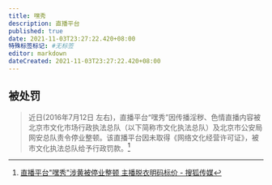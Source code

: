 ```yaml
---
title: 嘿秀
description: 直播平台
published: true
date: 2021-11-03T23:27:22.420+08:00
特殊标签标记: #无标签
editor: markdown
dateCreated: 2021-11-03T23:27:22.420+08:00
---
```


## 被处罚

> 近日(2016年7月12日 左右)，直播平台“嘿秀”因传播淫秽、色情直播内容被北京市文化市场行政执法总队（以下简称市文化执法总队）及北京市公安局网安总队责令停业整顿。该直播平台因未取得《网络文化经营许可证》，被市文化执法总队给予行政罚款。[^n459]

[^n459]: [直播平台"嘿秀"涉黄被停业整顿 主播脱衣明码标价 - 搜狐传媒](https://web.archive.org/web/20211011061830/http://media.sohu.com/20160715/n459377536.shtml)
